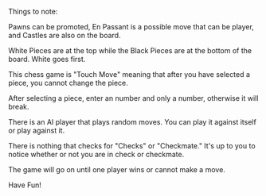 Things to note:

Pawns can be promoted, En Passant is a possible move that can be player, and Castles are also on the board.

White Pieces are at the top while the Black Pieces are at the bottom of the board. White goes first.

This chess game is "Touch Move" meaning that after you have selected a piece, you cannot change the piece.

After selecting a piece, enter an number and only a number, otherwise it will break.

There is an AI player that plays random moves. You can play it against itself or play against it.

There is nothing that checks for "Checks" or "Checkmate." It's up to you to notice whether or not you are in check or checkmate. 

The game will go on until one player wins or cannot make a move.

Have Fun!
